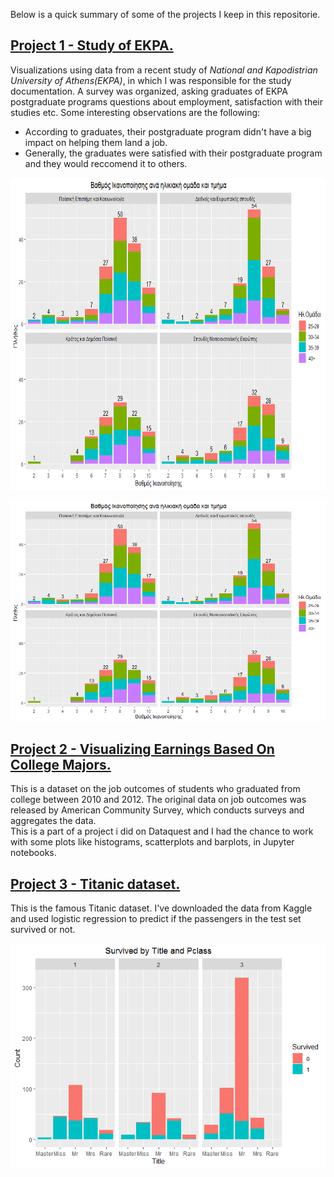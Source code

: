 Below is a quick summary of some of the projects I keep in this repositorie.

## [**Project 1 - Study of EKPA.**](https://github.com/AngelosTheodorakis/Data_Analysis_Projects/tree/master/EKPA_Postgraduate_study)
Visualizations using data from a recent study of *National and Kapodistrian University of Athens(EKPA)*, in which I was responsible for the study documentation. A survey was organized, asking graduates of EKPA postgraduate programs questions about employment, satisfaction with their studies etc. Some interesting observations are the following:
- According to graduates, their postgraduate program didn't have a big impact on helping them land a job.
- Generally, the graduates were satisfied with their postgraduate program and they would reccomend it to others.

<img src="images/unnamed-chunk-20-1.png" width="700" height="500" />

![](images/unnamed-chunk-20-1.png)

## [**Project 2 - Visualizing Earnings Based On College Majors.**](https://github.com/AngelosTheodorakis/Data_Analysis_Projects/tree/master/Visualizing%20Earnings%20Based%20On%20College%20Majors)
This is a dataset on the job outcomes of students who graduated from college between 2010 and 2012. The original data on job outcomes was released by American
Community Survey, which conducts surveys and aggregates the data.\
This is a part of a project i did on Dataquest and I had the chance to work with some plots like histograms, scatterplots and barplots, in Jupyter notebooks.

## [**Project 3 - Titanic dataset.**](https://github.com/AngelosTheodorakis/Data_Analysis_Projects/tree/master/Titanic_Dataset)
This is the famous Titanic dataset. I've downloaded the data from Kaggle and used logistic regression to predict if the passengers in the test set survived or not.

<img src="images/unnamed-chunk-28-2.png" />

